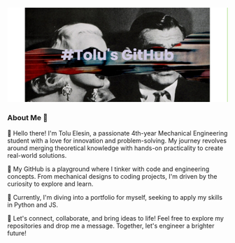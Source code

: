 ![image](https://github.com/toluelesin/toluelesin/blob/main/banner.png)

### About Me 👋

👋 Hello there! I'm Tolu Elesin, a passionate 4th-year Mechanical Engineering student with a love for innovation and problem-solving. My journey revolves around merging theoretical knowledge with hands-on practicality to create real-world solutions.

🔧 My GitHub is a playground where I tinker with code and engineering concepts. From mechanical designs to coding projects, I'm driven by the curiosity to explore and learn.

🚀 Currently, I'm diving into a portfolio for myself, seeking to apply my skills in Python and JS.

🌟 Let's connect, collaborate, and bring ideas to life! Feel free to explore my repositories and drop me a message. Together, let's engineer a brighter future!

<!--
**toluelesin/toluelesin** is a ✨ _special_ ✨ repository because its `README.md` (this file) appears on your GitHub profile.

Here are some ideas to get you started:

- 🔭 I’m currently working on ...
- 🌱 I’m currently learning ...
- 👯 I’m looking to collaborate on ...
- 🤔 I’m looking for help with ...
- 💬 Ask me about ...
- 📫 How to reach me: ...
- 😄 Pronouns: ...
- ⚡ Fun fact: ...
-->
